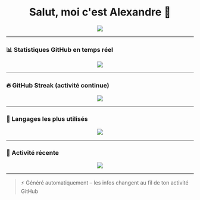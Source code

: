 <h1 align="center">Salut, moi c'est Alexandre 👋</h1>

<p align="center">
  <img src="https://readme-typing-svg.herokuapp.com?font=Fira+Code&pause=1000&color=00F7FF&center=true&vCenter=true&width=435&lines=%F0%9F%93%9A+Etudiant+en+Ecole+de+Commerce;🌍+Passionn%C3%A9+de+Tech+et+d'Innovation;🚀+Toujours+en+apprentissage..." />
</p>

---

### 📊 Statistiques GitHub en temps réel

<p align="center">
  <img src="https://github-readme-stats.vercel.app/api?username=AlexandreLlce&show_icons=true&theme=github_dark&hide_border=true" />
</p>

---

### 🔥 GitHub Streak (activité continue)

<p align="center">
  <img src="https://streak-stats.demolab.com/?user=AlexandreLlce&theme=dark&hide_border=true&date_format=M%20j%5B%2C%20Y%5D" />
</p>

---

### 🧠 Langages les plus utilisés

<p align="center">
  <img src="https://github-readme-stats.vercel.app/api/top-langs/?username=AlexandreLlce&layout=compact&theme=github_dark&hide_border=true" />
</p>

---

### 📅 Activité récente

<p align="center">
  <img src="https://github-readme-activity-graph.vercel.app/graph?username=AlexandreLlce&bg_color=0d1117&color=00e0ff&line=00e0ff&point=ffffff&area=true&hide_border=true" />
</p>

---

> ⚡ Généré automatiquement – les infos changent au fil de ton activité GitHub
